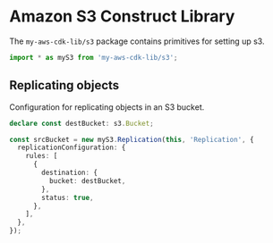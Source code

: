 # Amazon S3 Construct Library

The `my-aws-cdk-lib/s3` package contains primitives for setting up s3.

```ts
import * as myS3 from 'my-aws-cdk-lib/s3';
```

## Replicating objects

Configuration for replicating objects in an S3 bucket.

```ts
declare const destBucket: s3.Bucket;

const srcBucket = new myS3.Replication(this, 'Replication', {
  replicationConfiguration: {
    rules: [
      {
        destination: {
          bucket: destBucket,
        },
        status: true,
      },
    ],
  },
});
```
